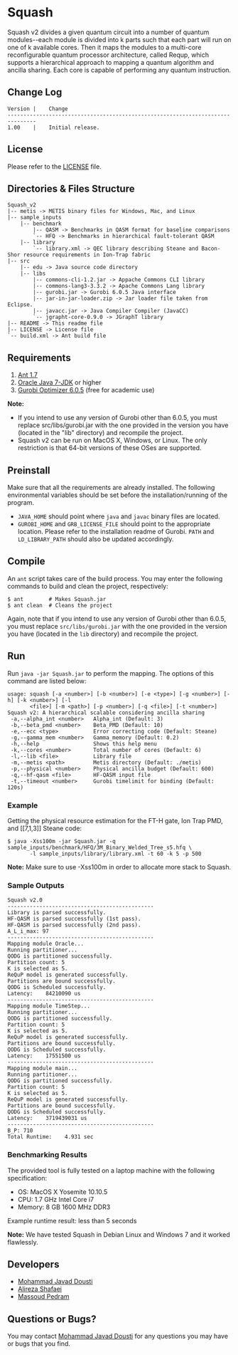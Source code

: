 # Squash

Squash v2 divides a given quantum circuit into a number of quantum modules--each module is divided into k parts such that each part will run on one of k available cores. Then it maps the modules to a multi-core reconfigurable quantum processor architecture, called Requp, which supports a hierarchical approach to mapping a quantum algorithm and ancilla sharing. Each core is capable of performing any quantum instruction.

## Change Log
```
Version |    Change
-------------------------------------------------------------------------------
1.00    |    Initial release.
```

## License
Please refer to the [LICENSE](LICENSE) file.

## Directories & Files Structure
```
Squash_v2
|-- metis -> METIS binary files for Windows, Mac, and Linux
|-- sample_inputs
    |-- benchmark
        |-- QASM -> Benchmarks in QASM format for baseline comparisons
        `-- HFQ -> Benchmarks in hierarchical fault-tolerant QASM
    |-- library
        `-- library.xml -> QEC library describing Steane and Bacon-Shor resource requirements in Ion-Trap fabric 
|-- src
    |-- edu -> Java source code directory
    |-- libs
        |-- commons-cli-1.2.jar -> Appache Commons CLI library
        |-- commons-lang3-3.3.2 -> Apache Commons Lang library
        |-- gurobi.jar -> Gurobi 6.0.5 Java interface
        |-- jar-in-jar-loader.zip -> Jar loader file taken from Eclipse.
        |-- javacc.jar -> Java Compiler Compiler (JavaCC)
        `-- jgrapht-core-0.9.0 -> JGraphT library
|-- README -> This readme file
|-- LICENSE -> License file
`-- build.xml -> Ant build file
```

## Requirements
1. [Ant 1.7](http://ant.apache.org)
2. [Oracle Java 7-JDK](http://www.oracle.com/technetwork/java/javase/downloads/index.html) or higher
3. [Gurobi Optimizer 6.0.5](http://www.gurobi.com) (free for academic use)

**Note:**
* If you intend to use any version of Gurobi other than 6.0.5, you must replace src/libs/gurobi.jar with the one provided in the version you have (located in the "lib" directory) and recompile the project.
* Squash v2 can be run on MacOS X, Windows, or Linux. The only restriction is that 64-bit versions of these OSes are supported.
    
## Preinstall
Make sure that all the requirements are already installed. The following environmental variables should be set before the installation/running of the program.
* `JAVA_HOME` should point where `java` and `javac` binary files are located.
* `GUROBI_HOME` and `GRB_LICENSE_FILE` should point to the appropriate location. Please refer to the installation readme of Gurobi. `PATH` and `LD_LIBRARY_PATH` should also be updated accordingly.

## Compile
An `ant` script takes care of the build process. You may enter the following commands to build and clean the project, respectively:
```
$ ant        # Makes Squash.jar
$ ant clean  # Cleans the project
```
Again, note that if you intend to use any version of Gurobi other than 6.0.5, you must replace `src/libs/gurobi.jar` with the one provided in the version you have (located in the `lib` directory) and recompile the project.

## Run
Run `java -jar Squash.jar` to perform the mapping. The options of this command are listed below:
```
usage: squash [-a <number>] [-b <number>] [-e <type>] [-g <number>] [-h] [-k <number>] [-l
       <file>] [-m <path>] [-p <number>] [-q <file>] [-t <number>]
Squash v2: A hierarchical scalable considering ancilla sharing
 -a,--alpha_int <number>   Alpha_int (Default: 3)
 -b,--beta_pmd <number>    Beta_PMD (Default: 10)
 -e,--ecc <type>           Error correcting code (Default: Steane)
 -g,--gamma_mem <number>   Gamma_memory (Default: 0.2)
 -h,--help                 Shows this help menu
 -k,--cores <number>       Total number of cores (Default: 6)
 -l,--lib <file>           Library file
 -m,--metis <path>         Metis directory (Default: ./metis)
 -p,--physical <number>    Physical ancilla budget (Default: 600)
 -q,--hf-qasm <file>       HF-QASM input file
 -t,--timeout <number>     Gurobi timelimit for binding (Default: 120s)
```

### Example
Getting the physical resource estimation for the FT-H gate, Ion Trap PMD, and [[7,1,3]] Steane code:
```
$ java -Xss100m -jar Squash.jar -q sample_inputs/benchmark/HFQ/3M_Binary_Welded_Tree_s5.hfq \
       -l sample_inputs/library/library.xml -t 60 -k 5 -p 500
```

**Note:** Make sure to use -Xss100m in order to allocate more stack to Squash.

### Sample Outputs
```
Squash v2.0
----------------------------------------------
Library is parsed successfully.
HF-QASM is parsed successfully (1st pass).
HF-QASM is parsed successfully (2nd pass).
A_L_i_max: 97
----------------------------------------------
Mapping module Oracle...
Running partitioner...
QODG is partitioned successfully.
Partition count: 5
K is selected as 5.
ReQuP model is generated successfully.
Partitions are bound successfully.
QODG is Scheduled successfully.
Latency:    84210090 us
----------------------------------------------
Mapping module TimeStep...
Running partitioner...
QODG is partitioned successfully.
Partition count: 5
K is selected as 5.
ReQuP model is generated successfully.
Partitions are bound successfully.
QODG is Scheduled successfully.
Latency:    17551500 us
----------------------------------------------
Mapping module main...
Running partitioner...
QODG is partitioned successfully.
Partition count: 5
K is selected as 5.
ReQuP model is generated successfully.
Partitions are bound successfully.
QODG is Scheduled successfully.
Latency:    3719439031 us
----------------------------------------------
B_P: 710
Total Runtime:    4.931 sec
```

### Benchmarking Results
The provided tool is fully tested on a laptop machine with the following specification:
* OS: MacOS X Yosemite 10.10.5
* CPU: 1.7 GHz Intel Core i7
* Memory: 8 GB 1600 MHz DDR3

Example runtime result:  less than 5 seconds

**Note:** We have tested Squash in Debian Linux and Windows 7 and it worked flawlessly.

## Developers
* [Mohammad Javad Dousti](<dousti@usc.edu>)
* [Alireza Shafaei](<shafaeb@usc.edu>)
* [Massoud Pedram](<pedram@usc.edu>)

## Questions or Bugs?
You may contact [Mohammad Javad Dousti](<dousti@usc.edu>) for any questions you may have or bugs that you find.
